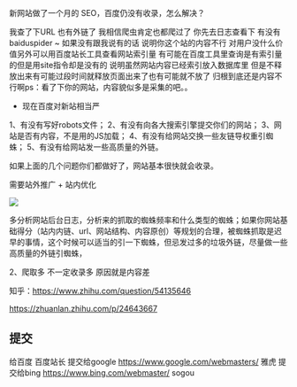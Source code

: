 

新网站做了一个月的 SEO，百度仍没有收录，怎么解决？


我查了下URL  也有外链了  我相信爬虫肯定也都爬过了 你先去日志查看下 有没有baiduspider ~ 如果没有跟我说有的话  说明你这个站的内容不行 对用户没什么价值另外可以用百度站长工具查看网站索引量  有可能在百度工具里查询是有索引量的但是用site指令却是没有的  说明虽然网站内容已经索引放入数据库里 但是不释放出来有可能过段时间就释放页面出来了也有可能就不放了 归根到底还是内容不行啊ps：看了下你的网站，内容貌似多是采集的吧。。


- 现在百度对新站相当严




1、有没有写好robots文件；
2、有没有向各大搜索引擎提交你们的网站；
3、网站是否有内容，不是用的JS加载；
4、有没有给网站交换一些友链导权重引蜘蛛；
5、有没有给网站发一些高质量的外链。  

如果上面的几个问题你们都做好了，网站基本很快就会收录。


需要站外推广 + 站内优化

<img src="https://pic1.zhimg.com/80/0f7b9df0bc21d51528bfecee723c3807_hd.jpg"></img>


多分析网站后台日志，分析来的抓取的蜘蛛频率和什么类型的蜘蛛；如果你网站基础得分（站内内链、url、网站结构、内容原创）等规划的合理，被蜘蛛抓取是迟早的事情，这个时候可以适当的引一下蜘蛛，但忌发过多的垃圾外链，尽量做一些高质量的外链引蜘蛛，


2、爬取多 不一定收录多 原因就是内容差


知乎：https://www.zhihu.com/question/54135646

https://zhuanlan.zhihu.com/p/24643667

## 提交

给百度 百度站长
提交给google https://www.google.com/webmasters/
雅虎
提交给bing https://www.bing.com/webmaster/
sogou
